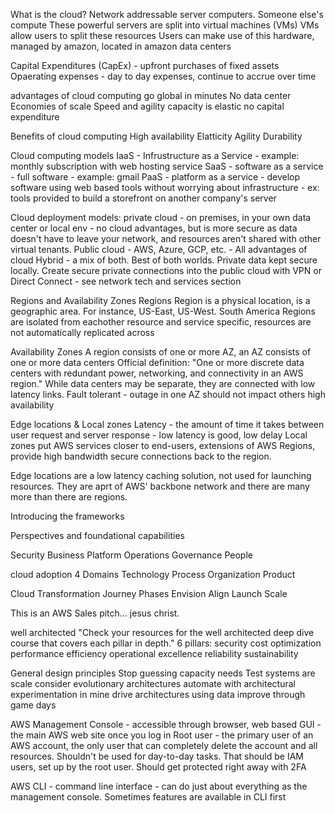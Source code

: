 
What is the cloud?
Network addressable server computers. Someone else's compute
These powerful servers are split into virtual machines (VMs)
VMs allow users to split these resources
Users can make use of this hardware, managed by amazon, located in amazon data centers

Capital Expenditures (CapEx) - upfront purchases of fixed assets
Opaerating expenses - day to day expenses, continue to accrue over time

advantages of cloud computing
go global in minutes
No data center
Economies of scale
Speed and agility
capacity is elastic
no capital expenditure

Benefits of cloud computing
High availability
Elatticity
Agility
Durability

Cloud computing models
IaaS - Infrustructure as a Service - example: monthly subscription with web hosting service
SaaS - software as a service - full software - example: gmail
PaaS - platform as a service - develop software using web based tools without worrying about infrastructure - ex: tools provided to build a storefront on another company's server

Cloud deployment models:
private cloud - on premises, in your own data center or local env - no cloud advantages, but is more secure as data doesn't have to leave your network, and resources aren't shared with other virtual tenants.
Public cloud - AWS, Azure, GCP, etc.  - All advantages of cloud
Hybrid - a mix of both. Best of both worlds. Private data kept secure locally. Create secure private connections into the public cloud with VPN or Direct Connect - see network tech and services section

Regions and Availability Zones
Regions
Region is a physical location, is a geographic area. For instance, US-East, US-West. South America
Regions are isolated from eachother
resource and service specific, resources are not automatically replicated across

Availability Zones
A region consists of one or more AZ, an AZ consists of one or more data centers
Official definition: "One or more discrete data centers with redundant power, networking, and connectivity in an AWS region."
While data centers may be separate, they are connected with low latency links.
Fault tolerant - outage in one AZ should not impact others
high availability

Edge locations & Local zones
Latency - the amount of time it takes between user request and server response - low latency is good, low delay
Local zones put AWS services closer to end-users, extensions of AWS Regions, provide high bandwidth secure connections back to the region.

Edge locations are a low latency caching solution, not used for launching resources. They are aprt of AWS' backbone network and there are many more than there are regions.


Introducing the frameworks

Perspectives and foundational capabilities




Security
Business
Platform
Operations
Governance
People

cloud adoption
4 Domains
Technology
Process
Organization
Product

Cloud Transformation Journey Phases
Envision
Align
Launch
Scale

This is an AWS Sales pitch... jesus christ.




well architected
"Check your resources for the well architected deep dive course that covers each pillar in depth." 
6 pillars:
security
cost optimization
performance efficiency
operational excellence
reliability
sustainability

General design principles 
Stop guessing capacity needs
Test systems are scale
consider evolutionary architectures
automate with architectural experimentation in mine
drive architectures using data
improve through game days


AWS Management Console - accessible through browser, web based GUI - the main AWS web site once you log in
Root user - the primary user of an AWS account, the only user that can completely delete the account and all resources.
Shouldn't be used for day-to-day tasks. That should be IAM users, set up by the root user.
Should get protected right away with 2FA

AWS CLI - command line interface - can do just about everything as the management console. Sometimes features are available in CLI first
